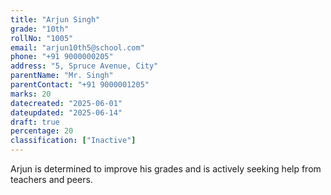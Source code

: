 ```yaml
---
title: "Arjun Singh"
grade: "10th"
rollNo: "1005"
email: "arjun10th5@school.com"
phone: "+91 9000000205"
address: "5, Spruce Avenue, City"
parentName: "Mr. Singh"
parentContact: "+91 9000001205"
marks: 20
datecreated: "2025-06-01"
dateupdated: "2025-06-14"
draft: true
percentage: 20
classification: ["Inactive"]
---
```

Arjun is determined to improve his grades and is actively seeking help from teachers and peers. 